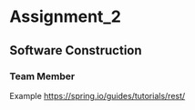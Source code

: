 # Assignment_2
## Software Construction 


### Team Member 



Example 
https://spring.io/guides/tutorials/rest/
